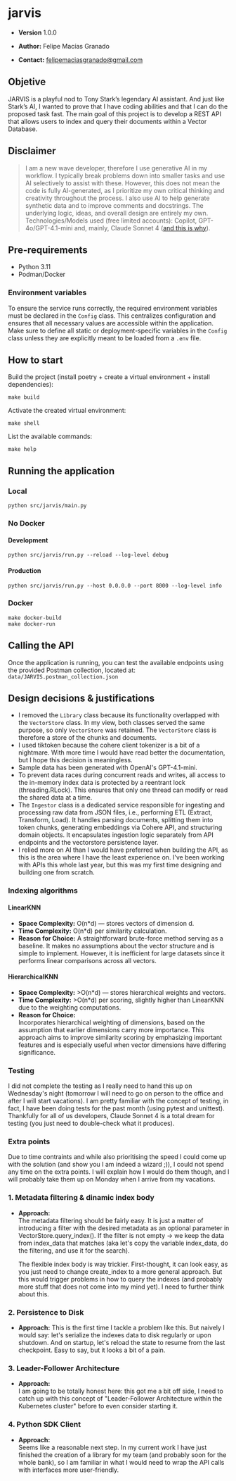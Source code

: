 # jarvis

- **Version**  1.0.0

- **Author:** Felipe Macías Granado

- **Contact:** felipemaciasgranado@gmail.com

## Objetive
JARVIS is a playful nod to Tony Stark’s legendary AI assistant. And just like Stark’s AI, I wanted to prove that I have coding abilities and that I can do the proposed task fast. The main goal of this project is to develop a REST API that allows users to index and query their documents within a Vector Database.

## Disclaimer
> I am a new wave developer, therefore I use generative AI in my workflow. I typically break problems down into smaller tasks and use AI selectively to assist with these. However, this does not mean the code is fully AI-generated, as I prioritize my own critical thinking and creativity throughout the process. I also use AI to help generate synthetic data and to improve comments and docstrings. The underlying logic, ideas, and overall design are entirely my own. Technologies/Models used (free limited accounts): Copilot, GPT-4o/GPT-4.1-mini and, mainly, Claude Sonnet 4 ([and this is why](https://livebench.ai/#/)).

## Pre-requirements

- Python 3.11
- Podman/Docker

### Environment variables

To ensure the service runs correctly, the required environment variables must be declared in the `Config` class. This centralizes configuration and ensures that all necessary values are accessible within the application. Make sure to define all static or deployment-specific variables in the `Config` class unless they are explicitly meant to be loaded from a `.env` file.

## How to start

Build the project (install poetry + create a virtual environment + install dependencies):
```
make build
```

Activate the created virtual environment:
```
make shell
```

List the available commands:
```
make help
```

## Running the application
### Local
```
python src/jarvis/main.py
```

### No Docker
#### Development
```
python src/jarvis/run.py --reload --log-level debug
```

#### Production
```
python src/jarvis/run.py --host 0.0.0.0 --port 8000 --log-level info
```

### Docker
```
make docker-build
make docker-run
```

## Calling the API
Once the application is running, you can test the available endpoints using the provided Postman collection, located at: `data/JARVIS.postman_collection.json`

## Design decisions & justifications

- I removed the `Library` class because its functionality overlapped with the `VectorStore` class. In my view, both classes served the same purpose, so only `VectorStore` was retained. The `VectorStore` class is therefore a store of the chunks and documents.
- I used tiktoken because the cohere client tokenizer is a bit of a nightmare. With more time I would have read better the documentation, but I hope this decision is meaningless.
- Sample data has been generated with OpenAI's GPT-4.1-mini.
- To prevent data races during concurrent reads and writes, all access to the in-memory index data is protected by a reentrant lock (threading.RLock). This ensures that only one thread can modify or read the shared data at a time.
- The `Ingestor` class is a dedicated service responsible for ingesting and processing raw data from JSON files, i.e., performing ETL (Extract, Transform, Load). It handles parsing documents, splitting them into token chunks, generating embeddings via Cohere API, and structuring domain objects. It encapsulates ingestion logic separately from API endpoints and the vectorstore persistence layer.
- I relied more on AI than I would have preferred when building the API, as this is the area where I have the least experience on. I've been working with APIs this whole last year, but this was my first time designing and building one from scratch.

### Indexing algorithms

#### LinearKNN

- **Space Complexity:** O(n*d) — stores vectors of dimension d.
- **Time Complexity:** O(n*d) per similarity calculation.
- **Reason for Choice:**
  A straightforward brute-force method serving as a baseline. It makes no assumptions about the vector structure and is simple to implement. However, it is inefficient for large datasets since it performs linear comparisons across all vectors.

#### HierarchicalKNN

- **Space Complexity:** >O(n*d) — stores hierarchical weights and vectors.
- **Time Complexity:** >O(n*d) per scoring, slightly higher than LinearKNN due to the weighting computations.
- **Reason for Choice:**  
  Incorporates hierarchical weighting of dimensions, based on the assumption that earlier dimensions carry more importance. This approach aims to improve similarity scoring by emphasizing important features and is especially useful when vector dimensions have differing significance.

### Testing

I did not complete the testing as I really need to hand this up on Wednesday's night (tomorrow I will need to go on person to the office and after I will start vacations). I am pretty familiar with the concept of testing, in fact, I have been doing tests for the past month (using pytest and unittest). Thankfully for all of us developers, Claude Sonnet 4 is a total dream for testing (you just need to double-check what it produces).

### Extra points

Due to time contraints and while also prioritising the speed I could come up with the solution (and show you I am indeed a wizard ;)), I could not spend any time on the extra points. I will explain how I would do them though, and I will probably take them up on Monday when I arrive from my vacations.

### 1. Metadata filtering & dinamic index body

- **Approach:**  
  The metadata filtering should be fairly easy. It is just a matter of introducing a filter with the desired metadata as an optional parameter in VectorStore.query_index(). If the filter is not empty -> we keep the data from index_data that matches (aka let's copy the variable index_data, do the filtering, and use it for the search).

  The flexible index body is way trickier. First-thought, it can look easy, as you just need to change create_index to a more general approach. But this would trigger problems in how to query the indexes (and probably more stuff that does not come into my mind yet). I need to further think about this.

### 2. Persistence to Disk

- **Approach:**
  This is the first time I tackle a problem like this. But naively I would say: let's serialize the indexes data to disk regularly or upon shutdown. And on startup, let's reload the state to resume from the last checkpoint. Easy to say, but it looks a bit of a pain.

### 3. Leader-Follower Architecture

- **Approach:**  
  I am going to be totally honest here: this got me a bit off side, I need to catch up with this concept of "Leader-Follower Architecture within the Kubernetes cluster" before to even consider starting it.

### 4. Python SDK Client

- **Approach:**  
  Seems like a reasonable next step. In my current work I have just finished the creation of a library for my team (and probably soon for the whole bank), so I am familiar in what I would need to wrap the API calls with interfaces more user-friendly.

